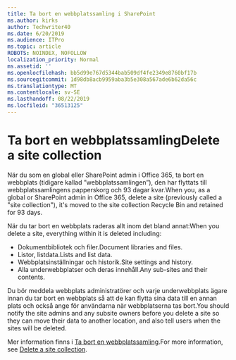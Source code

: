 ```yaml
---
title: Ta bort en webbplatssamling i SharePoint
ms.author: kirks
author: Techwriter40
ms.date: 6/20/2019
ms.audience: ITPro
ms.topic: article
ROBOTS: NOINDEX, NOFOLLOW
localization_priority: Normal
ms.assetid: ''
ms.openlocfilehash: bb5d99e767d5344bab509df4fe2349e8760bf17b
ms.sourcegitcommit: 1d98db8acb9959aba3b5e308a567ade6b62da56c
ms.translationtype: MT
ms.contentlocale: sv-SE
ms.lasthandoff: 08/22/2019
ms.locfileid: "36513125"
---
```

# <a name="delete-a-site-collection"></a><span data-ttu-id="d70ea-102">Ta bort en webbplatssamling</span><span class="sxs-lookup"><span data-stu-id="d70ea-102">Delete a site collection</span></span>

<span data-ttu-id="d70ea-103">När du som en global eller SharePoint admin i Office 365, ta bort en webbplats (tidigare kallad ”webbplatssamlingen”), den har flyttats till webbplatssamlingens papperskorg och 93 dagar kvar.</span><span class="sxs-lookup"><span data-stu-id="d70ea-103">When you, as a global or SharePoint admin in Office 365, delete a site (previously called a "site collection"), it's moved to the site collection Recycle Bin and retained for 93 days.</span></span> 

<span data-ttu-id="d70ea-104">När du tar bort en webbplats raderas allt inom det bland annat:</span><span class="sxs-lookup"><span data-stu-id="d70ea-104">When you delete a site, everything within it is deleted including:</span></span>

- <span data-ttu-id="d70ea-105">Dokumentbibliotek och filer.</span><span class="sxs-lookup"><span data-stu-id="d70ea-105">Document libraries and files.</span></span>
- <span data-ttu-id="d70ea-106">Listor, listdata.</span><span class="sxs-lookup"><span data-stu-id="d70ea-106">Lists and list data.</span></span>
- <span data-ttu-id="d70ea-107">Webbplatsinställningar och historik.</span><span class="sxs-lookup"><span data-stu-id="d70ea-107">Site settings and history.</span></span>
- <span data-ttu-id="d70ea-108">Alla underwebbplatser och deras innehåll.</span><span class="sxs-lookup"><span data-stu-id="d70ea-108">Any sub-sites and their contents.</span></span>

<span data-ttu-id="d70ea-109">Du bör meddela webbplats administratörer och varje underwebbplats ägare innan du tar bort en webbplats så att de kan flytta sina data till en annan plats och också ange för användarna när webbplatserna tas bort.</span><span class="sxs-lookup"><span data-stu-id="d70ea-109">You should notify the site admins and any subsite owners before you delete a site so they can move their data to another location, and also tell users when the sites will be deleted.</span></span> 

<span data-ttu-id="d70ea-110">Mer information finns i [Ta bort en webbplatssamling](https://docs.microsoft.com/sharepoint/delete-site-collection).</span><span class="sxs-lookup"><span data-stu-id="d70ea-110">For more information, see [Delete a site collection](https://docs.microsoft.com/sharepoint/delete-site-collection).</span></span> 